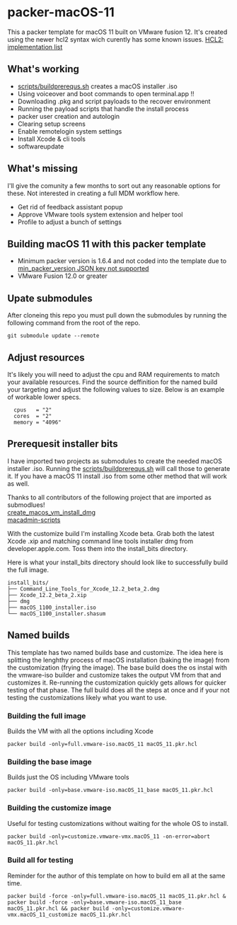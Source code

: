 # packer-macOS-11

This a packer template for macOS 11 built on VMware fusion 12. It's created using the newer hcl2 syntax wich curently has some known issues.  [HCL2: implementation list](https://github.com/hashicorp/packer/issues/9176) 

## What's working
* [scripts/buildprerequs.sh](buildprerequs.sh) creates a macOS installer .iso
* Using voiceover and boot commands to open terminal.app !!
* Downloading .pkg and script payloads to the recover environment 
* Running the payload scripts that handle the install process
* packer user creation and autologin
* Clearing setup screens
* Enable remotelogin system settings
* Install Xcode & cli tools
* softwareupdate

## What's missing
I'll give the comunity a few months to sort out any reasonable options for these. Not interested in creating a full MDM workflow here.
* Get rid of feedback assistant popup
* Approve VMware tools system extension and helper tool
* Profile to adjust a bunch of settings

## Building macOS 11 with this packer template
* Minimum packer version is 1.6.4 and not coded into the template due to [ min_packer_version JSON key not supported ](https://github.com/hashicorp/packer/issues/9284)
* VMware Fusion 12.0 or greater

## Upate submodules
After cloneing this repo you must pull down the submodules by running the following command from the root of the repo.

    git submodule update --remote

## Adjust resources
It's likely you will need to adjust the cpu and RAM requirements to match your available resources. Find the source deffinition for the named build your targeting and adjust the following values to size. Below is an example of workable lower specs. 
```
  cpus   = "2"
  cores  = "2"
  memory = "4096"
```

## Prerequesit installer bits
I have imported two projects as submodules to create the needed macOS installer .iso. Running the [scripts/buildprerequs.sh](buildprerequs.sh) will call those to generate it. If you have a macOS 11 install .iso from some other method that will work as well. 

Thanks to all contributors of the following project that are imported as submodlues!\
[create_macos_vm_install_dmg](https://github.com/rtrouton/create_macos_vm_install_dmg)\
[macadmin-scripts](https://github.com/munki/macadmin-scripts)

With the customize build I'm installing Xcode beta. Grab both the latest Xcode .xip and matching command line tools installer dmg from developer.apple.com. Toss them into the install_bits directory. 

Here is what your install_bits directory should look like to successfully build the full image. 
```
install_bits/
├── Command_Line_Tools_for_Xcode_12.2_beta_2.dmg
├── Xcode_12.2_beta_2.xip
├── dmg
├── macOS_1100_installer.iso
└── macOS_1100_installer.shasum
```

## Named builds
This template has two named builds base and customize. The idea here is splitting the lenghthy process of macOS installation (baking the image) from the customization (frying the image). The base build does the os instal with the vmware-iso builder and customize takes the output VM from that and customizes it. Re-running the customization quickly gets allows for quicker testing of that phase. The full build does all the steps at once and if your not testing the customizations likely what you want to use. 

### Building the full image 
Builds the VM with all the options including Xcode

    packer build -only=full.vmware-iso.macOS_11 macOS_11.pkr.hcl

### Building the base image
Builds just the OS including VMware tools

    packer build -only=base.vmware-iso.macOS_11_base macOS_11.pkr.hcl

### Building the customize image
Useful for testing customizations without waiting for the whole OS to install.

    packer build -only=customize.vmware-vmx.macOS_11 -on-error=abort macOS_11.pkr.hcl

### Build all for testing
Reminder for the author of this template on how to build em all at the same time.

    packer build -force -only=full.vmware-iso.macOS_11 macOS_11.pkr.hcl & packer build -force -only=base.vmware-iso.macOS_11_base macOS_11.pkr.hcl && packer build -only=customize.vmware-vmx.macOS_11_customize macOS_11.pkr.hcl
